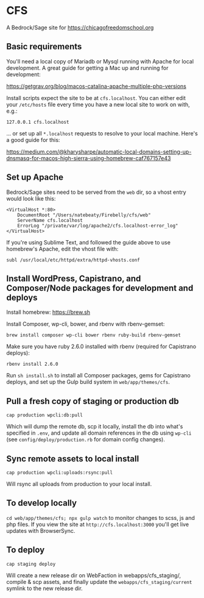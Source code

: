 # CFS

A Bedrock/Sage site for https://chicagofreedomschool.org

## Basic requirements

You'll need a local copy of Mariadb or Mysql running with Apache for local development. A great guide for getting a Mac up and running for development:

https://getgrav.org/blog/macos-catalina-apache-multiple-php-versions

Install scripts expect the site to be at `cfs.localhost`. You can either edit your `/etc/hosts` file every time you have a new local site to work on with, e.g.:

    127.0.0.1 cfs.localhost

... or set up all `*.localhost` requests to resolve to your local machine. Here's a good guide for this:

https://medium.com/@kharysharpe/automatic-local-domains-setting-up-dnsmasq-for-macos-high-sierra-using-homebrew-caf767157e43

## Set up Apache

Bedrock/Sage sites need to be served from the `web` dir, so a vhost entry would look like this:

    <VirtualHost *:80>
        DocumentRoot "/Users/natebeaty/Firebelly/cfs/web"
        ServerName cfs.localhost
        ErrorLog "/private/var/log/apache2/cfs.localhost-error_log"
    </VirtualHost>

If you're using Sublime Text, and followed the guide above to use homebrew's Apache, edit the vhost file with:

`subl /usr/local/etc/httpd/extra/httpd-vhosts.conf`

## Install WordPress, Capistrano, and Composer/Node packages for development and deploys

Install homebrew: https://brew.sh

Install Composer, wp-cli, bower, and rbenv with rbenv-gemset:

`brew install composer wp-cli bower rbenv ruby-build rbenv-gemset`

Make sure you have ruby 2.6.0 installed with rbenv (required for Capistrano deploys):

`rbenv install 2.6.0`

Run `sh install.sh` to install all Composer packages, gems for Capistrano deploys, and set up the Gulp build system in `web/app/themes/cfs`.

## Pull a fresh copy of staging or production db

`cap production wpcli:db:pull`

Which will dump the remote db, scp it locally, install the db into what's specified in `.env`, and update all domain references in the db using `wp-cli` (see `config/deploy/production.rb` for domain config changes).

## Sync remote assets to local install

`cap production wpcli:uploads:rsync:pull`

Will rsync all uploads from production to your local install.

## To develop locally

`cd web/app/themes/cfs; npx gulp watch` to monitor changes to scss, js and php files. If you view the site at `http://cfs.localhost:3000` you'll get live updates with BrowserSync.

## To deploy

`cap staging deploy`

Will create a new release dir on WebFaction in webapps/cfs_staging/, compile & scp assets, and finally update the `webapps/cfs_staging/current` symlink to the new release dir.
